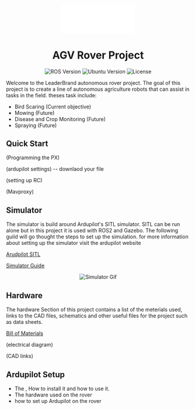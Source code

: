 <p align="center">
  <img src="assets/leaderbrand_logo.png" alt="LeaderBrand Logo" width="200"/>
</p>

<h1 align="center">AGV Rover Project</h1>

<p align="center">
  <img alt="ROS Version" src="https://img.shields.io/badge/ROS 2-Humble-blue?logo=ros">
  <img alt="Ubuntu Version" src="https://img.shields.io/badge/Ubuntu-22.04-orange?logo=ubuntu">
  <!--<img alt="Build Status" src="https://github.com/[Your-Username]/[Your-Repo]/actions/workflows/build.yml/badge.svg">-->
  <img alt="License" src="https://img.shields.io/badge/License-Apache 2.0-blue.svg">
</p>


Welcome to the LeaderBrand autonomous rover project. The goal of this project is to create a line of autonomous agriculture robots that can assist in tasks in the field. theses task include:

- Bird Scaring (Current objective)
- Mowing  (Future)
- Disease and Crop Monitoring   (Future)
- Spraying (Future)


## Quick Start

(Programming the PX)

(ardupilot settings) -- downlaod your file

(setting up RC)

(Mavproxy)




## Simulator
The simulator is build around Ardupilot's SITL simulator. SITL can be run alone but in this project it is used with ROS2 and Gazebo. The following guild will go thought the steps to set up the simulation. for more information about setting up the simulator visit the ardupilot website

[Arudpilot SITL](https://ardupilot.org/dev/docs/sitl-simulator-software-in-the-loop.html)

[Simulator Guide](Simulation/)




<p align="center">
  <img src="assets/simulator.gif" alt="Simulator Gif" width="500"/>
</p>

## Hardware
The hardware Section of this project contains a list of the meterials used, links to the CAD files, schematics and other useful files for the project such as data sheets. 


[Bill of Materials](https://leaderbrandnz-my.sharepoint.com/:x:/g/personal/henry_twentyman_leaderbrand_co_nz/EZMdg1IIep5BlwTzGJF_43kBEjCq4BHQUBU5lt7Aca1B9w?e=pyUzJO)



(electrical diagram)

(CAD links)

## Ardupilot Setup 


- The , How to install it and how to use it.
- The hardware used on the rover 
- how to set up Ardupilot on the rover